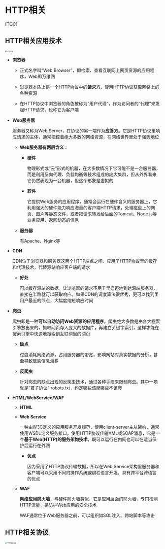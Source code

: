 # HTTP相关

[TOC]

## HTTP相关应用技术

<img src="F:\前端笔记\studyNote\images\HTTP相关.jpg" alt="HTTP相关" style="zoom:33%;" />

- **浏览器**

  - 正式名字叫“Web Browser”，即检索、查看互联网上网页资源的应用程序，Web即万维网

  - 浏览器本质上是一个HTTP协议中的**请求方**，使用HTTP协议获取网络上的各种资源

  - 在HTTP协议中浏览器的角色被称为“用户代理”，作为访问者的“代理”来发起HTTP请求，也称它为客户端

- **Web服务器**

  服务器又称为Web Server，在协议的另一端作为**应答方**。它是HTTP协议里响应请求的主体，通常把控着绝大多数的网络资源，在网络世界里处于强势地位

  - **Web服务器有两层含义**：

    - **硬件**

      物理形式或“云”形式的机器，在大多数情况下它可能不是一台服务器，而是利用反向代理、负载均衡等技术组成的庞大集群，但从外界看来它仍然表现为一台机器，但这个形象是虚拟的

    - **软件**

      它提供Web服务的应用程序，通常会运行在硬件含义的服务器上，它利用强大的硬件能力响应海量的客户端HTTP请求，处理磁盘上的网页、图片等静态文件，或者把请求转发给后面的Tomcat、Node.js等业务应用，返回动态的信息

  - **服务器**

    有Apache、Nginx等

- **CDN**

  CDN位于浏览器和服务器这两个HTTP端点之间，应用了HTTP协议里的缓存和代理技术，代替源站响应客户端的请求

  - **好处**

    可以缓存源站的数据，让浏览器的请求不用千里迢迢地到达源站服务器，直接在半路就可以获取响应。如果CDN的调度算法很优秀，更可以找到里用户最近的节点，大幅度缩短响应时间

- **爬虫**

  爬虫即是一种**可以自动访问Web资源的应用程序**。爬虫绝大多数是由各大搜索引擎放出来的，抓取网页存入庞大的数据库，再建立关键字索引，这样才能在搜索引擎中快速地搜索到互联网里的网页

  - **缺点**

    过度消耗网络资源，占用服务器的带宽，影响网站对真实数据的分析，甚至导致敏感信息泄露

  - **反爬虫**

    针对爬虫的缺点出现的反爬虫技术，通过各种手段来限制爬虫。其中一项就是“君子协议” robots.txt，约定哪些该爬哪些不该爬

- **HTML/WebService/WAF**

  - **HTML**

  - **Web Service**

    一种由W3C定义的应用服务开发规范，使用client-server主从架构，通常使用WSDL定义服务接口，使用HTTP协议传输XML或SOAP消息，它是**一个基于Web(HTTP)的服务架构技术**，既可以运行在内网也可以在适当保护后运行在外网

    - **优点**

      因为采用了HTTP协议传输数据，所以在Web Service架构里服务器和客户端可以采用不同的操作系统或编程语言开发，具有跨平台跨语言的优点

  - **WAF**

    **网络应用防火墙**，与硬件防火墙类似，它是应用层面的防火墙，专门检测HTTP流量，是防护Web应用的安全技术

    WAF通常位于Web服务器之前，可以组织如SQL注入、跨站脚本等攻击



## HTTP相关协议

<img src="F:\前端笔记\studyNote\images\HTTP相关协议.jpg" alt="HTTP相关协议" style="zoom:33%;" />